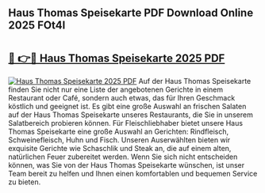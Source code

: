 ## Haus Thomas Speisekarte PDF Download Online 2025 FOt4l

# <h2><a href="http://gc7mp3.nevu.top/?p=Haus+Thomas+Speisekarte">🔗 👉🔴 Haus Thomas Speisekarte 2025 PDF</a></h2>

[![Haus Thomas Speisekarte 2025 PDF](https://i.imgur.com/dBaPXMq.png)](http://gc7mp3.nevu.top/?p=Haus+Thomas+Speisekarte)
Auf der Haus Thomas Speisekarte finden Sie nicht nur eine Liste der angebotenen Gerichte in einem Restaurant oder Café, sondern auch etwas, das für Ihren Geschmack köstlich und geeignet ist. Es gibt eine große Auswahl an frischen Salaten auf der Haus Thomas Speisekarte unseres Restaurants, die Sie in unserem Salatbereich probieren können. Für Fleischliebhaber bietet unsere Haus Thomas Speisekarte eine große Auswahl an Gerichten: Rindfleisch, Schweinefleisch, Huhn und Fisch. Unseren Auserwählten bieten wir exquisite Gerichte wie Schaschlik und Steak an, die auf einem alten, natürlichen Feuer zubereitet werden. Wenn Sie sich nicht entscheiden können, was Sie von der Haus Thomas Speisekarte wünschen, ist unser Team bereit zu helfen und Ihnen einen komfortablen und bequemen Service zu bieten.
